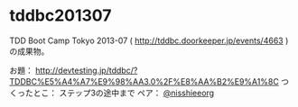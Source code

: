 tddbc201307
===========

TDD Boot Camp Tokyo 2013-07 ( http://tddbc.doorkeeper.jp/events/4663 ) の成果物。

お題： http://devtesting.jp/tddbc/?TDDBC%E5%A4%A7%E9%98%AA3.0%2F%E8%AA%B2%E9%A1%8C
つくったとこ： ステップ3の途中まで
ペア： [@nisshieeorg](https://twitter.com/nisshieeorg)
